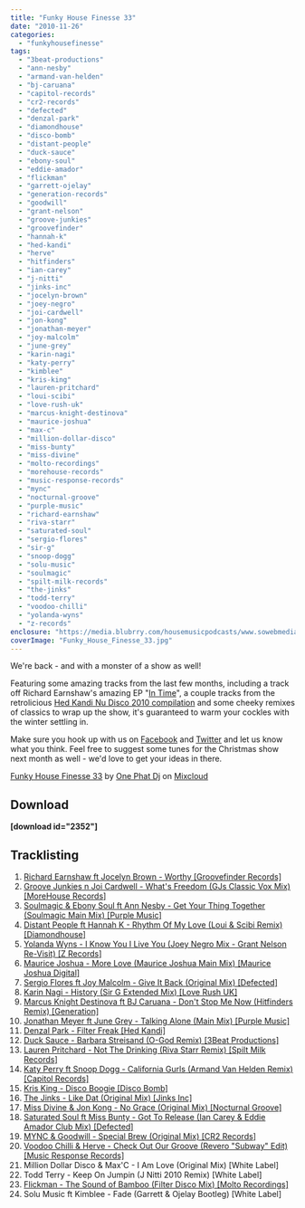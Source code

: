 ```yaml
---
title: "Funky House Finesse 33"
date: "2010-11-26"
categories: 
  - "funkyhousefinesse"
tags: 
  - "3beat-productions"
  - "ann-nesby"
  - "armand-van-helden"
  - "bj-caruana"
  - "capitol-records"
  - "cr2-records"
  - "defected"
  - "denzal-park"
  - "diamondhouse"
  - "disco-bomb"
  - "distant-people"
  - "duck-sauce"
  - "ebony-soul"
  - "eddie-amador"
  - "flickman"
  - "garrett-ojelay"
  - "generation-records"
  - "goodwill"
  - "grant-nelson"
  - "groove-junkies"
  - "groovefinder"
  - "hannah-k"
  - "hed-kandi"
  - "herve"
  - "hitfinders"
  - "ian-carey"
  - "j-nitti"
  - "jinks-inc"
  - "jocelyn-brown"
  - "joey-negro"
  - "joi-cardwell"
  - "jon-kong"
  - "jonathan-meyer"
  - "joy-malcolm"
  - "june-grey"
  - "karin-nagi"
  - "katy-perry"
  - "kimblee"
  - "kris-king"
  - "lauren-pritchard"
  - "loui-scibi"
  - "love-rush-uk"
  - "marcus-knight-destinova"
  - "maurice-joshua"
  - "max-c"
  - "million-dollar-disco"
  - "miss-bunty"
  - "miss-divine"
  - "molto-recordings"
  - "morehouse-records"
  - "music-response-records"
  - "mync"
  - "nocturnal-groove"
  - "purple-music"
  - "richard-earnshaw"
  - "riva-starr"
  - "saturated-soul"
  - "sergio-flores"
  - "sir-g"
  - "snoop-dogg"
  - "solu-music"
  - "soulmagic"
  - "spilt-milk-records"
  - "the-jinks"
  - "todd-terry"
  - "voodoo-chilli"
  - "yolanda-wyns"
  - "z-records"
enclosure: "https://media.blubrry.com/housemusicpodcasts/www.sowebmediauk.co.uk/dj-shows/OnePhatDj2/Funky_House_Finesse_33_27th_November_2010_128.mp3 audio/mpeg "
coverImage: "Funky_House_Finesse_33.jpg"
---
```


We're back - and with a monster of a show as well!

Featuring some amazing tracks from the last few months, including a track off Richard Earnshaw's amazing EP "[In Time](https://jobl.in/intime)", a couple tracks from the retrolicious [Hed Kandi Nu Disco 2010 compilation](https://jobl.in/hknd10) and some cheeky remixes of classics to wrap up the show, it's guaranteed to warm your cockles with the winter settling in.

Make sure you hook up with us on [Facebook](https://www.facebook.com/onephatdj) and [Twitter](https://twitter.com/onephatdj) and let us know what you think. Feel free to suggest some tunes for the Christmas show next month as well - we'd love to get your ideas in there.

[Funky House Finesse 33](https://www.mixcloud.com/onephatdj/funky-house-finesse-33/?utm_source=widget&utm_medium=web&utm_campaign=base_links&utm_term=cloudcast_link) by [One Phat Dj](https://www.mixcloud.com/onephatdj/?utm_source=widget&utm_medium=web&utm_campaign=base_links&utm_term=profile_link) on [Mixcloud](https://www.mixcloud.com/?utm_source=widget&utm_medium=web&utm_campaign=base_links&utm_term=homepage_link)

## Download

**\[download id="2352"\]**

## Tracklisting

1. [Richard Earnshaw ft Jocelyn Brown - Worthy \[Groovefinder Records\]](https://jobl.in/fhf331)
2. [Groove Junkies n Joi Cardwell - What's Freedom (GJs Classic Vox Mix) \[MoreHouse Records\]](https://jobl.in/fhf332)
3. [Soulmagic & Ebony Soul ft Ann Nesby - Get Your Thing Together (Soulmagic Main Mix) \[Purple Music\]](https://jobl.in/fhf333)
4. [Distant People ft Hannah K - Rhythm Of My Love (Loui & Scibi Remix) \[Diamondhouse\]](https://jobl.in/fhf334)
5. [Yolanda Wyns - I Know You I Live You (Joey Negro Mix - Grant Nelson Re-Visit) \[Z Records\]](https://jobl.in/fhf335)
6. [Maurice Joshua - More Love (Maurice Joshua Main Mix) \[Maurice Joshua Digital\]](https://jobl.in/fhf336)
7. [Sergio Flores ft Joy Malcolm - Give It Back (Original Mix) \[Defected\]](https://jobl.in/fhf337)
8. [Karin Nagi - History (Sir G Extended Mix) \[Love Rush UK\]](https://jobl.in/fhf338)
9. [Marcus Knight Destinova ft BJ Caruana - Don't Stop Me Now (Hitfinders Remix) \[Generation\]](https://jobl.in/fhf339)
10. [Jonathan Meyer ft June Grey - Talking Alone (Main Mix) \[Purple Music\]](https://jobl.in/fhf3310)
11. [Denzal Park - Filter Freak \[Hed Kandi\]](https://jobl.in/fhf3311)
12. [Duck Sauce - Barbara Streisand (O-God Remix) \[3Beat Productions\]](https://jobl.in/fhf3312)
13. [Lauren Pritchard - Not The Drinking (Riva Starr Remix) \[Spilt Milk Records\]](https://jobl.in/fhf3313)
14. [Katy Perry ft Snoop Dogg - California Gurls (Armand Van Helden Remix) \[Capitol Records\]](https://jobl.in/fhf3314)
15. [Kris King - Disco Boogie \[Disco Bomb\]](https://www.krisking.ca/)
16. [The Jinks - Like Dat (Original Mix) \[Jinks Inc\]](https://jobl.in/fhf3316)
17. [Miss Divine & Jon Kong - No Grace (Original Mix) \[Nocturnal Groove\]](https://jobl.in/fhf3317)
18. [Saturated Soul ft Miss Bunty - Got To Release (Ian Carey & Eddie Amador Club Mix) \[Defected\]](https://jobl.in/fhf3318)
19. [MYNC & Goodwill - Special Brew (Original Mix) \[CR2 Records\]](https://jobl.in/fhf3319)
20. [Voodoo Chilli & Herve - Check Out Our Groove (Revero "Subway" Edit) \[Music Response Records\]](https://jobl.in/fhf3320)
21. Million Dollar Disco & Max'C - I Am Love (Original Mix) \[White Label\]
22. Todd Terry - Keep On Jumpin (J Nitti 2010 Remix) \[White Label\]
23. [Flickman - The Sound of Bamboo (Filter Disco Mix) \[Molto Recordings\]](https://jobl.in/fhf3323)
24. Solu Music ft Kimblee - Fade (Garrett & Ojelay Bootleg) \[White Label\]
